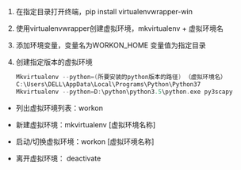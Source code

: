 1.  在指定目录打开终端，pip install virtualenvwrapper-win

2.  使用virtualenvwrapper创建虚拟环境，mkvirtualenv + 虚拟环境名

3.  添加环境变量，变量名为WORKON_HOME      变量值为指定目录

4.  创建指定版本的虚拟环境

    ```c
    Mkvirtualenv --python=(所要安装的python版本的路径) （虚拟环境名）
    C:\Users\DELL\AppData\Local\Programs\Python\Python37
    Mkvirtualenv --python=D:\python\python3.5\python.exe py3scapy
    ```



-   列出虚拟环境列表：workon

-   新建虚拟环境：mkvirtualenv [虚拟环境名称]

-   启动/切换虚拟环境：workon [虚拟环境名称]

-   离开虚拟环境： deactivate

